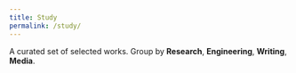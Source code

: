 ```yaml
---
title: Study
permalink: /study/
---
```


A curated set of selected works. Group by **Research**, **Engineering**, **Writing**, **Media**.
